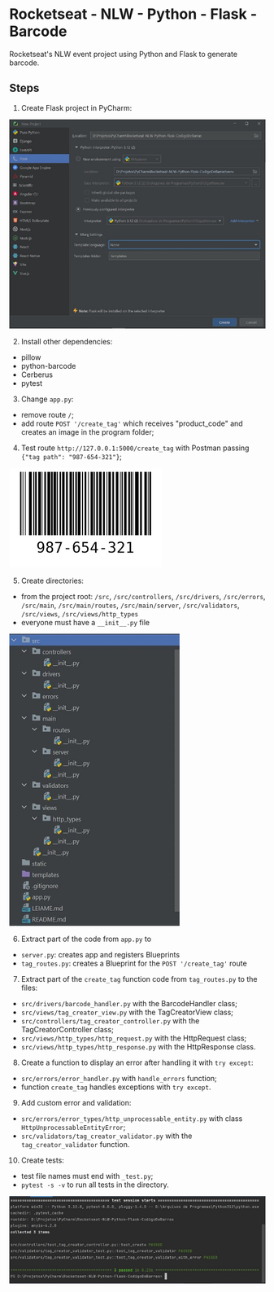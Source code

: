 # Rocketseat - NLW - Python - Flask - Barcode

Rocketseat's NLW event project using Python and Flask to generate barcode.

## Steps
1. Create Flask project in PyCharm:

![Image-1-PyCharm-InitProject](imgs/Img-1-PyCharm-Init.jpg)

2. Install other dependencies:
- pillow
- python-barcode
- Cerberus
- pytest

3. Change `app.py`:
- remove route `/`;
- add route `POST '/create_tag'` which receives "product_code" and creates an image in the program folder;

4. Test route `http://127.0.0.1:5000/create_tag` with Postman passing ```{"tag path": "987-654-321"}```;

![Img-2-Test-987-654-32](imgs/Img-2-Test-987-654-321.jpg)

5. Create directories:
- from the project root: `/src`, `/src/controllers`, `/src/drivers`, `/src/errors`, `/src/main`,
   `/src/main/routes`, `/src/main/server`, `/src/validators`, `/src/views`, `/src/views/http_types`
- everyone must have a `__init__.py` file

![Img-3-Directories.jpg](imgs/Img-3-Directories.jpg)

6. Extract part of the code from `app.py` to
- `server.py`: creates app and registers Blueprints
- `tag_routes.py`: creates a Blueprint for the `POST '/create_tag'` route

7. Extract part of the `create_tag` function code from `tag_routes.py` to the files:
- `src/drivers/barcode_handler.py` with the BarcodeHandler class;
- `src/views/tag_creator_view.py` with the TagCreatorView class;
- `src/controllers/tag_creator_controller.py` with the TagCreatorController class;
- `src/views/http_types/http_request.py` with the HttpRequest class;
- `src/views/http_types/http_response.py` with the HttpResponse class.

8. Create a function to display an error after handling it with `try except`:
- `src/errors/error_handler.py` with `handle_errors` function;
- function `create_tag` handles exceptions with `try except`.

9. Add custom error and validation:
- `src/errors/error_types/http_unprocessable_entity.py` with class `HttpUnprocessableEntityError`;
- `src/validators/tag_creator_validator.py` with the `tag_creator_validator` function.

10. Create tests:
- test file names must end with `_test.py`;
- `pytest -s -v` to run all tests in the directory.

![Img-4-Tests.jpg](imgs/Img-4-Tests.jpg)
